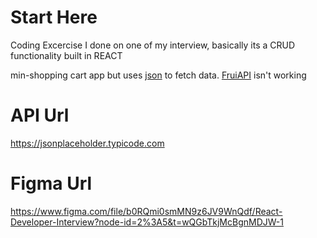 # Start Here

Coding Excercise I done on one of my interview, basically its a CRUD functionality built in REACT

min-shopping cart app but uses [json](https://jsonplaceholder.typicode.com) to fetch data. [FruiAPI](https://fruityvice.com/api/fruit/all) isn't working

# API Url

https://jsonplaceholder.typicode.com

# Figma Url

https://www.figma.com/file/b0RQmi0smMN9z6JV9WnQdf/React-Developer-Interview?node-id=2%3A5&t=wQGbTkjMcBgnMDJW-1

